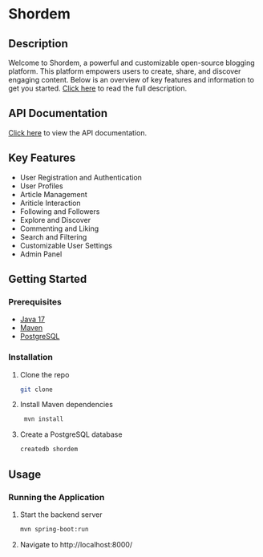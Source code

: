 # Shordem

## Description

Welcome to Shordem, a powerful and customizable open-source blogging platform. This platform empowers users to create, share, and discover engaging content. Below is an overview of key features and information to get you started. [Click here](https://shordem.herokuapp.com/) to read the full description.

## API Documentation

[Click here](https://documenter.getpostman.com/view/31640979/2s9YkjA3QD) to view the API documentation.

## Key Features

- User Registration and Authentication
- User Profiles
- Article Management
- Ariticle Interaction
- Following and Followers
- Explore and Discover
- Commenting and Liking
- Search and Filtering
- Customizable User Settings
- Admin Panel

## Getting Started

### Prerequisites

- [Java 17](https://www.oracle.com/java/technologies/downloads/#java17)
- [Maven](https://maven.apache.org/download.cgi)
- [PostgreSQL](https://www.postgresql.org/download/)

### Installation

1. Clone the repo

   ```sh
   git clone

   ```

2. Install Maven dependencies

   ```sh
    mvn install
   ```

3. Create a PostgreSQL database

   ```sh
   createdb shordem
   ```

## Usage

### Running the Application

1. Start the backend server
   ```sh
   mvn spring-boot:run
   ```
2. Navigate to http://localhost:8000/
